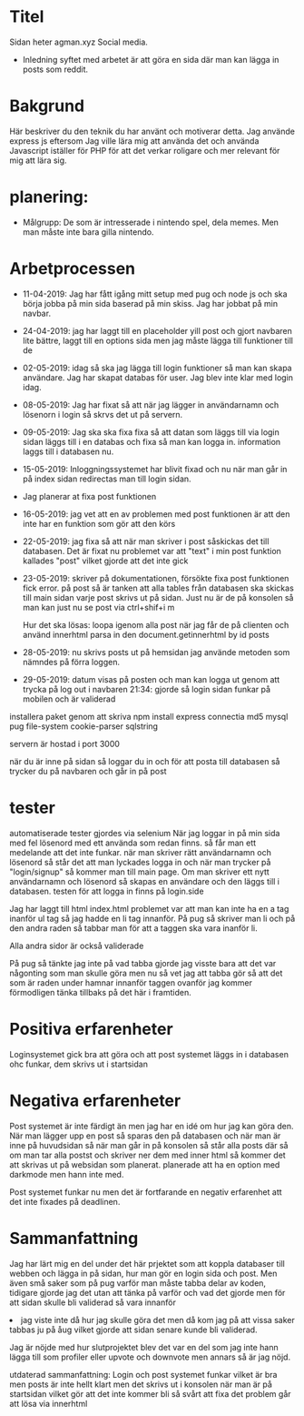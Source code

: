 # Titel
Sidan heter agman.xyz Social media.
* Inledning
syftet med arbetet är att göra en sida där man kan lägga in posts som reddit.

# Bakgrund
Här beskriver du den teknik du har använt och motiverar detta.
Jag använde express js eftersom Jag ville lära mig att använda det och använda Javascript iställer för PHP för att det verkar roligare och mer relevant för mig att lära sig.

# planering:
* Målgrupp:
De som är intresserade i nintendo spel, dela memes. Men man måste inte bara gilla nintendo.


# Arbetprocessen
* 11-04-2019: Jag har fått igång mitt setup med pug och node js och ska börja jobba på min sida baserad på min skiss. Jag har jobbat på min navbar.

* 24-04-2019: jag har laggt till en placeholder yill post och gjort navbaren lite bättre, laggt till en options sida men jag måste lägga till funktioner till de

* 02-05-2019: idag så ska jag lägga till login funktioner så man kan skapa användare. Jag har skapat databas för user. Jag blev inte klar med login idag.

* 08-05-2019: Jag har fixat så att när jag lägger in användarnamn och lösenorn i login så skrvs det ut på servern.

* 09-05-2019: Jag ska ska fixa fixa så att datan som läggs till via login sidan läggs till i en databas och fixa så man kan logga in. information laggs till i databasen nu.

* 15-05-2019: Inloggningssystemet har blivit fixad och nu när man går in på index sidan redirectas man till login sidan.

* Jag planerar at fixa post funktionen

* 16-05-2019: jag vet att en av problemen med post funktionen är att den inte har en funktion som gör att den körs

* 22-05-2019: jag fixa så att när man skriver i post såskickas det till databasen. Det är fixat nu problemet var att "text" i min post funktion kallades "post" vilket gjorde att det inte gick

* 23-05-2019: skriver på dokumentationen, försökte fixa post funktionen fick error.
    på post så är tanken att alla tables från databasen ska skickas till main sidan varje post skrivs ut på sidan. Just nu är de på konsolen så man kan just nu se post via ctrl+shif+i m

    Hur det ska lösas:
    loopa igenom alla post när jag får de på clienten och använd innerhtml parsa in den
    document.getinnerhtml by id posts

* 28-05-2019: nu skrivs posts ut på hemsidan jag använde metoden som nämndes på förra loggen.

* 29-05-2019: datum visas på posten och man kan logga ut genom att trycka på log out i navbaren
21:34: gjorde så login sidan funkar på mobilen och är validerad

installera paket genom att skriva
npm install express connectia md5 mysql pug file-system cookie-parser sqlstring

servern är hostad i port 3000

när du är inne på sidan så loggar du in och för att posta till databasen så trycker du på navbaren och går in på post

# tester
automatiserade tester gjordes via selenium När jag loggar in på min sida med fel lösenord med ett använda som redan finns. så får man ett medelande att det inte funkar.
när man skriver rätt användarnamn och lösenord så står det att man lyckades logga in och när man trycker på "login/signup" så kommer man till main page. Om man skriver ett nytt användarnamn och lösenord så skapas en användare och den läggs till i databasen.
testen för att logga in finns på login.side

Jag har laggt till html index.html problemet var att man kan inte ha en a tag inanför ul tag så jag hadde en li tag innanför.
På pug så skriver man li och på den andra raden så tabbar man för att a taggen ska vara inanför li.

Alla andra sidor är också validerade

På pug så tänkte jag inte på vad tabba gjorde jag visste bara att det var någonting som man skulle göra men nu så vet jag att tabba gör så att det som är raden under hamnar innanför taggen ovanför jag kommer förmodligen tänka tillbaks på det här i framtiden.

# Positiva erfarenheter
Loginsystemet gick bra att göra och att post systemet läggs in i databasen ohc funkar, dem skrivs ut i startsidan
# Negativa erfarenheter
Post systemet är inte färdigt än men jag har en idé om hur jag kan göra den. När man lägger upp en post så sparas den på databasen och när man är inne på huvudsidan så när man går in på konsolen så står alla posts där så om man tar alla postst och skriver ner dem med inner html så kommer det att skrivas ut på websidan som planerat. planerade att ha en option med darkmode men hann inte med.

Post systemet funkar nu men det är fortfarande en negativ erfarenhet att det inte fixades på deadlinen.
# Sammanfattning
Jag har lärt mig en del under det här prjektet som att koppla databaser till webben och lägga in på sidan, hur man gör en login sida och post. Men även små saker som på pug varför man måste tabba delar av koden, tidigare gjorde jag det utan att tänka på varför och vad det gjorde men för att sidan skulle bli validerad så <a> vara innanför <li> jag viste inte då hur jag skulle göra det men då kom jag på att vissa saker tabbas ju på åug vilket gjorde att sidan senare kunde bli validerad.

Jag är nöjde med hur slutprojektet blev det var en del som jag inte hann lägga till som profiler eller upvote och downvote men annars så är jag nöjd.


utdaterad sammanfattning:
Login och post systemet funkar vilket är bra men posts är inte hellt klart men det skrivs ut i konsolen när man är på startsidan vilket gör att det inte kommer bli så svårt att fixa det problem går att lösa via innerhtml